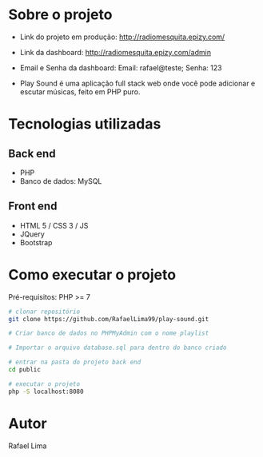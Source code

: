 # Sobre o projeto

- Link do projeto em produção: http://radiomesquita.epizy.com/

- Link da dashboard: http://radiomesquita.epizy.com/admin

- Email e Senha da dashboard: Email: rafael@teste; Senha: 123
              

- Play Sound é uma aplicação full stack web onde você pode adicionar e escutar músicas, feito em PHP puro.

# Tecnologias utilizadas
## Back end
- PHP
- Banco de dados: MySQL
## Front end
- HTML 5 / CSS 3 / JS 
- JQuery
- Bootstrap
# Como executar o projeto
Pré-requisitos: PHP >= 7

```bash
# clonar repositório
git clone https://github.com/RafaelLima99/play-sound.git

# Criar banco de dados no PHPMyAdmin com o nome playlist

# Importar o arquivo database.sql para dentro do banco criado

# entrar na pasta do projeto back end
cd public

# executar o projeto
php -S localhost:8080
```
# Autor
Rafael Lima


